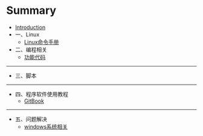 # Summary

* [Introduction](README.md)
* 一、Linux
    * [Linux命令手册](linux/Linux命令手册.md)
* 二、编程相关
    * [功能代码](codes/code.md)

-----
* 三、脚本

-----
* 四、程序软件使用教程
    * [GitBook](usage/gitbook.md)

-----
* 五、问题解决
    * [windows系统相关](faq/window-system.md)

